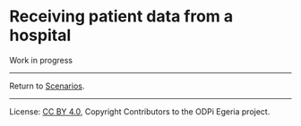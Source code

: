 <!-- SPDX-License-Identifier: CC-BY-4.0 -->
<!-- Copyright Contributors to the ODPi Egeria project. -->

# Receiving patient data from a hospital

Work in progress


----
Return to [Scenarios](..).


----
License: [CC BY 4.0](https://creativecommons.org/licenses/by/4.0/),
Copyright Contributors to the ODPi Egeria project.